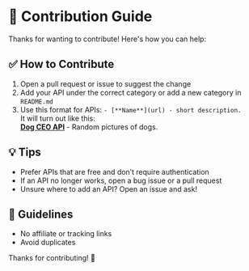 # 🤝 Contribution Guide

Thanks for wanting to contribute! Here's how you can help:

## ✅ How to Contribute

1. Open a pull request or issue to suggest the change
2. Add your API under the correct category or add a new category in `README.md`
3. Use this format for APIs: ```- [**Name**](url) - short description.```  
   It will turn out like this:  
   [**Dog CEO API**](https://dog.ceo/dog-api) - Random pictures of dogs.

## 💡 Tips

- Prefer APIs that are free and don’t require authentication
- If an API no longer works, open a bug issue or a pull request
- Unsure where to add an API? Open an issue and ask!

## 🧼 Guidelines

- No affiliate or tracking links
- Avoid duplicates

Thanks for contributing! 🚀
